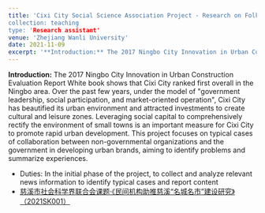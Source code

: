 ```yaml
---
title: 'Cixi City Social Science Association Project - Research on Folk Institutions Boosting the Construction of Cixi as a Famous City‘
collection: teaching
type: 'Research assistant'
venue: 'Zhejiang Wanli University'
date: 2021-11-09
excerpt: '**Introduction:** The 2017 Ningbo City Innovation in Urban Construction Evaluation Report White book shows that Cixi City ranked first overall in the Ningbo area. Over the past few years, under the model of government leadership, social participation, and market-oriented operation, Cixi City has beautified its urban environment and attracted investments to create cultural and leisure zones. Leveraging social capital to comprehensively rectify the environment of small towns is an important measure for Cixi City to promote rapid urban development. This project focuses on typical cases of collaboration between non-governmental organizations and the government in developing urban brands, aiming to identify problems and summarize experiences. **_Duties: In the initial phase of the project, to collect and analyze relevant news information to identify typical cases and report content._**'
---
```


**Introduction:** The 2017 Ningbo City Innovation in Urban Construction Evaluation Report White book shows that Cixi City ranked first overall in the Ningbo area. Over the past few years, under the model of "government leadership, social participation, and market-oriented operation", Cixi City has beautified its urban environment and attracted investments to create cultural and leisure zones. Leveraging social capital to comprehensively rectify the environment of small towns is an important measure for Cixi City to promote rapid urban development. This project focuses on typical cases of collaboration between non-governmental organizations and the government in developing urban brands, aiming to identify problems and summarize experiences.

* Duties: In the initial phase of the project, to collect and analyze relevant news information to identify typical cases and report content
* [慈溪市社会科学界联合会课题·《民间机构助推慈溪“名城名市”建设研究》（2021SK001）](http://Elena6393.github.io/files/慈溪市社会科学界联合会课题·《民间机构助推慈溪“名城名市”建设研究》（2021SK001）.pdf)<br>


